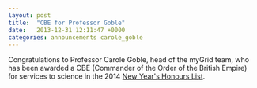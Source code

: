 ```yaml
---
layout: post
title:  "CBE for Professor Goble"
date:   2013-12-31 12:11:47 +0000
categories: announcements carole_goble
---
```


Congratulations to Professor Carole Goble, head of the myGrid team, who has been awarded a CBE (Commander of the Order of the British Empire) for services to science in the 2014 [New Year's Honours List][honours].

[honours]: https://www.gov.uk/government/uploads/system/uploads/attachment_data/file/269031/New-Year-Honours-2014-PM-list.pdf


